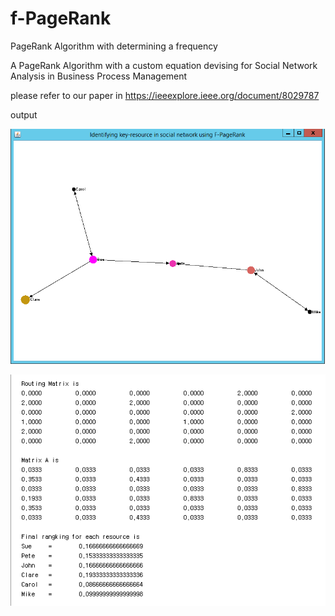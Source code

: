 # f-PageRank

PageRank Algorithm with determining a frequency

A PageRank Algorithm with a custom equation devising for Social Network Analysis in Business Process Management

please refer to our paper in https://ieeexplore.ieee.org/document/8029787

output

![alt text](output.png)

![alt text](output_matrix.png)
